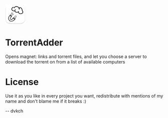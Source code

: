 <img src="Resources/README-AppIcon.png" width=64 />

# TorrentAdder

Opens magnet: links and torrent files, and let you choose a server to download the torrent on from a list of available computers


# License

Use it as you like in every project you want, redistribute with mentions of my name and don't blame me if it breaks :)

-- dvkch
